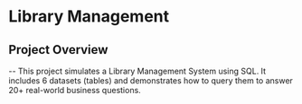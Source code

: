 # Library Management
## Project Overview
-- This project simulates a Library Management System using SQL. It includes 6 datasets (tables) and demonstrates how to query them to answer 20+ real-world business questions.

